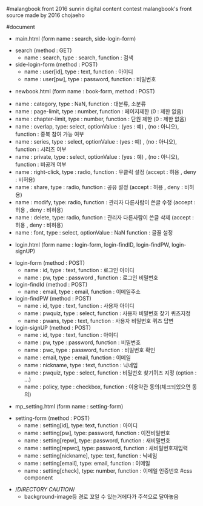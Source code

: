 #malangbook front
2016 sunrin digital content contest malangbook's front source
made by 2016 chojaeho

#document
 * main.html (form name : search, side-login-form)
  - search (method : GET)
    - name : search, type : search, function : 검색
  - side-login-form (method : POST)
    - name : user[id], type : text, function : 아이디
    - name : user[pw], type : password, function : 비밀번호
 * newbook.html (form name : book-form, method : POST)
  - name : category, type : NaN, function : 대분류, 소분류
  - name : page-limit, type : number, function : 페이지제한 (0 : 제한 없음)
  - name : chapter-limit, type : number, function : 단원 제한 (0 : 제한 없음)
  - name : overlap, type: select, optionValue : (yes : 예) , (no : 아니오), function : 중복 참여 가능 여부
  - name : series, type : select, optionValue : (yes : 예) , (no : 아니오), function : 시리즈 여부
  - name : private, type : select, optionValue : (yes : 예) , (no : 아니오), function : 비공개 여부
  - name : right-click, type : radio, function : 우클릭 설정 (accept : 허용 , deny : 비허용)
  - name : share, type : radio, function : 공유 설정 (accept : 허용 , deny : 비허용)
  - name : modify, type: radio, function : 관리자 다른사람이 쓴글 수정 (accept : 허용 , deny : 비허용)
  - name : delete, type: radio, function : 관리자 다른사람이 쓴글 삭제 (accept : 허용 , deny : 비허용)
  - name : font, type : select, optionValue : NaN function : 글꼴 설정
 * login.html (form name : login-form, login-findID, login-findPW, login-signUP)
  - login-form (method : POST)
    - name : id, type : text, function : 로그인 아이디
    - name : pw, type : password , function : 로그인 비밀번호
  - login-findId (method : POST)
    - name : email, type : email, function : 이메일주소
  - login-findPW (method : POST)
    - name : id, type : text, function : 사용자 아이디
    - name : pwquiz, type : select, function : 사용자 비밀번호 찾기 퀴즈지정
    - name : pwans, type : text, function : 사용자 비밀번호 퀴즈 답변
  - login-signUP (method : POST)
    - name : id, type : text, function : 아이디
    - name : pw, type : password, function : 비밀번호
    - name : pwc, type : password, function : 비밀번호 확인
    - name : email, type : email, function : 이메일
    - name : nickname, type : text, function : 닉네임
    - name : pwquiz, type : select, function : 비밀번호 찾기퀴즈 지정 (option : ...)
    - name : policy, type : checkbox, function : 이용약관 동의(체크되있으면 동의)
 * mp_setting.html (form name : setting-form)
  - setting-form (method : POST)
    - name : setting[id], type: text, function : 아이디
    - name : setting[pw], type: password, function : 이전비밀번호
    - name : setting[repw], type: password, function : 새비밀번호
    - name : setting[repwc], type: password, function : 새비밀번호재입력
    - name : setting[nickname], type: text, function : 닉네임
    - name : setting[email], type: email, function :  이메일
    - name : setting[check], type: number, function : 이메일 인증번호
#css component
  * /*DIRECTORY CAUTION*/
    - background-image등 경로 꼬일 수 있는거에다가 주석으로 달아놓음